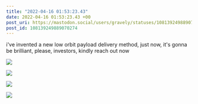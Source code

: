 ```yaml
---
title: "2022-04-16 01:53:23.43"
date: 2022-04-16 01:53:23.43 +00
post_uri: https://mastodon.social/users/gravely/statuses/108139249889070274
post_id: 108139249889070274
---
```

i've invented a new low orbit payload delivery method, just now, it's gonna be brilliant, please, investors, kindly reach out now


![](/images/108139249456528040.jpg)

![](/images/108139249588665714.jpg)

![](/images/108139249713236280.jpg)

![](/images/108139249835523752.jpg)

